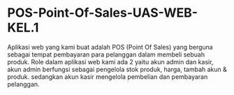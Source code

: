 # POS-Point-Of-Sales-UAS-WEB-KEL.1
Aplikasi web yang kami buat adalah POS (Point Of Sales) yang berguna sebagai tempat pembayaran para pelanggan dalam membeli sebuah produk. Role dalam aplikasi web kami ada 2 yaitu akun admin dan kasir, akun admin berfungsi sebagai pengelola stok produk, harga, tambah akun &amp; produk. sedangkan akun kasir mengelola pembelian dan pembayaran pelanggan.

